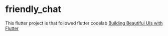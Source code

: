# friendly_chat
This flutter project is that followed flutter codelab [Building Beautiful UIs with Flutter
](https://codelabs.developers.google.com/codelabs/flutter/index.html)

